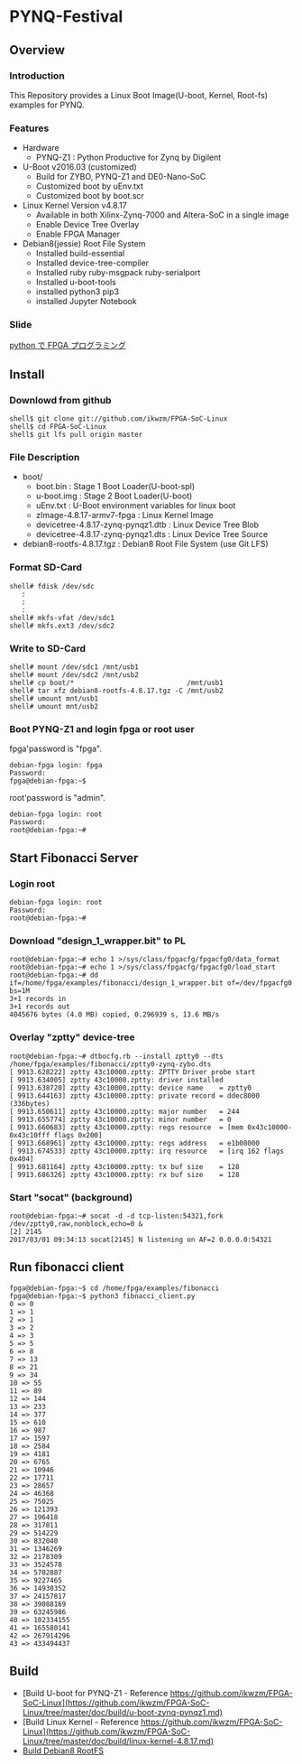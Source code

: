 PYNQ-Festival
====================================================================================

Overview
------------------------------------------------------------------------------------

### Introduction

This Repository provides a Linux Boot Image(U-boot, Kernel, Root-fs) examples for PYNQ.

### Features

* Hardware
  + PYNQ-Z1 : Python Productive for Zynq by Digilent
* U-Boot v2016.03 (customized)
  + Build for ZYBO, PYNQ-Z1 and DE0-Nano-SoC
  + Customized boot by uEnv.txt
  + Customized boot by boot.scr
* Linux Kernel Version v4.8.17
  + Available in both Xilinx-Zynq-7000 and Altera-SoC in a single image
  + Enable Device Tree Overlay
  + Enable FPGA Manager
* Debian8(jessie) Root File System
  + Installed build-essential
  + Installed device-tree-compiler
  + Installed ruby ruby-msgpack ruby-serialport
  + Installed u-boot-tools
  + installed python3 pip3
  + installed Jupyter Notebook

### Slide

[python で FPGA プログラミング](doc/PYNQ祭り資料.pdf)


Install
------------------------------------------------------------------------------------

### Downlowd from github

```
shell$ git clone git://github.com/ikwzm/FPGA-SoC-Linux
shell$ cd FPGA-SoC-Linux
shell$ git lfs pull origin master
```

### File Description

 * boot/
   + boot.bin                                  : Stage 1 Boot Loader(U-boot-spl)
   + u-boot.img                                : Stage 2 Boot Loader(U-boot)
   + uEnv.txt                                  : U-Boot environment variables for linux boot
   + zImage-4.8.17-armv7-fpga                  : Linux Kernel Image       
   + devicetree-4.8.17-zynq-pynqz1.dtb         : Linux Device Tree Blob   
   + devicetree-4.8.17-zynq-pynqz1.dts         : Linux Device Tree Source
 * debian8-rootfs-4.8.17.tgz                   : Debian8 Root File System (use Git LFS)

### Format SD-Card

````
shell# fdisk /dev/sdc
   :
   :
   :
shell# mkfs-vfat /dev/sdc1
shell# mkfs.ext3 /dev/sdc2
````

### Write to SD-Card

````
shell# mount /dev/sdc1 /mnt/usb1
shell# mount /dev/sdc2 /mnt/usb2
shell# cp boot/*                            /mnt/usb1
shell# tar xfz debian8-rootfs-4.8.17.tgz -C /mnt/usb2
shell# umount mnt/usb1
shell# umount mnt/usb2
````

### Boot PYNQ-Z1 and login fpga or root user

fpga'password is "fpga".

```
debian-fpga login: fpga
Password:
fpga@debian-fpga:~$
```

root'password is "admin".

```
debian-fpga login: root
Password:
root@debian-fpga:~#
```

Start Fibonacci Server
------------------------------------------------------------------------------------

### Login root

```
debian-fpga login: root
Password:
root@debian-fpga:~#
```

### Download "design_1_wrapper.bit" to PL

```
root@debian-fpga:~# echo 1 >/sys/class/fpgacfg/fpgacfg0/data_format
root@debian-fpga:~# echo 1 >/sys/class/fpgacfg/fpgacfg0/load_start
root@debian-fpga:~# dd if=/home/fpga/examples/fibonacci/design_1_wrapper.bit of=/dev/fpgacfg0 bs=1M
3+1 records in
3+1 records out
4045676 bytes (4.0 MB) copied, 0.296939 s, 13.6 MB/s
```

### Overlay "zptty" device-tree

```
root@debian-fpga:~# dtbocfg.rb --install zptty0 --dts /home/fpga/examples/fibonacci/zptty0-zynq-zybo.dts
[ 9913.628222] zptty 43c10000.zptty: ZPTTY Driver probe start
[ 9913.634005] zptty 43c10000.zptty: driver installed
[ 9913.638720] zptty 43c10000.zptty: device name    = zptty0
[ 9913.644163] zptty 43c10000.zptty: private record = ddec8000 (336bytes)
[ 9913.650611] zptty 43c10000.zptty: major number   = 244
[ 9913.655774] zptty 43c10000.zptty: minor number   = 0
[ 9913.660683] zptty 43c10000.zptty: regs resource  = [mem 0x43c10000-0x43c10fff flags 0x200]
[ 9913.668961] zptty 43c10000.zptty: regs address   = e1b08000
[ 9913.674533] zptty 43c10000.zptty: irq resource   = [irq 162 flags 0x404]
[ 9913.681164] zptty 43c10000.zptty: tx buf size    = 128
[ 9913.686326] zptty 43c10000.zptty: rx buf size    = 128
```

### Start "socat" (background)

```
root@debian-fpga:~# socat -d -d tcp-listen:54321,fork /dev/zptty0,raw,nonblock,echo=0 &
[2] 2145
2017/03/01 09:34:13 socat[2145] N listening on AF=2 0.0.0.0:54321
```

Run fibonacci client
------------------------------------------------------------------------------------

```
fpga@debian-fpga:~$ cd /home/fpga/examples/fibonacci
fpga@debian-fpga:~$ python3 fibnacci_client.py
0 => 0
1 => 1
2 => 1
3 => 2
4 => 3
5 => 5
6 => 8
7 => 13
8 => 21
9 => 34
10 => 55
11 => 89
12 => 144
13 => 233
14 => 377
15 => 610
16 => 987
17 => 1597
18 => 2584
19 => 4181
20 => 6765
21 => 10946
22 => 17711
23 => 28657
24 => 46368
25 => 75025
26 => 121393
27 => 196418
28 => 317811
29 => 514229
30 => 832040
31 => 1346269
32 => 2178309
33 => 3524578
34 => 5702887
35 => 9227465
36 => 14930352
37 => 24157817
38 => 39088169
39 => 63245986
40 => 102334155
41 => 165580141
42 => 267914296
43 => 433494437
```

Build 
------------------------------------------------------------------------------------

* [Build U-boot for PYNQ-Z1 - Reference https://github.com/ikwzm/FPGA-SoC-Linux](https://github.com/ikwzm/FPGA-SoC-Linux/tree/master/doc/build/u-boot-zynq-pynqz1.md)
* [Build Linux Kernel - Reference https://github.com/ikwzm/FPGA-SoC-Linux](https://github.com/ikwzm/FPGA-SoC-Linux/tree/master/doc/build/linux-kernel-4.8.17.md)
* [Build Debian8 RootFS](doc/build/debian-rootfs-4.8.17.md)

